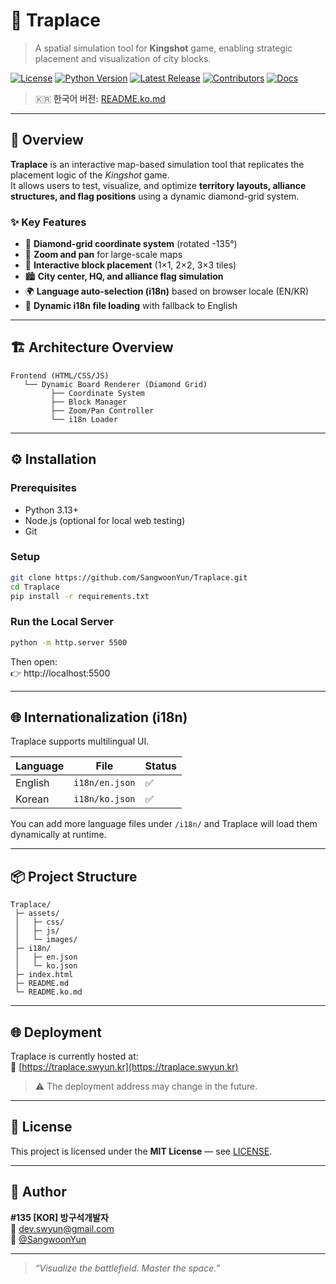 # 🎯 Traplace
> A spatial simulation tool for **Kingshot** game, enabling strategic placement and visualization of city blocks.

[![License](https://img.shields.io/github/license/SangwoonYun/Traplace.svg)](LICENSE)
[![Python Version](https://img.shields.io/badge/python-3.13+-blue.svg)]()
[![Latest Release](https://img.shields.io/github/v/release/SangwoonYun/Traplace?include_prereleases&sort=semver)](https://github.com/SangwoonYun/Traplace/releases)
[![Contributors](https://img.shields.io/github/contributors/SangwoonYun/Traplace.svg)]()
[![Docs](https://img.shields.io/badge/docs-available-brightgreen.svg)]()

> 🇰🇷 **한국어 버전:** [README.ko.md](README.ko.md)

---

## 🧭 Overview
**Traplace** is an interactive map-based simulation tool that replicates the placement logic of the *Kingshot* game.  
It allows users to test, visualize, and optimize **territory layouts, alliance structures, and flag positions** using a dynamic diamond-grid system.

### ✨ Key Features
- 🧱 **Diamond-grid coordinate system** (rotated -135°)
- 🧭 **Zoom and pan** for large-scale maps
- 🧩 **Interactive block placement** (1×1, 2×2, 3×3 tiles)
- 🏙️ **City center, HQ, and alliance flag simulation**
- 🌍 **Language auto-selection (i18n)** based on browser locale (EN/KR)
- 💾 **Dynamic i18n file loading** with fallback to English

---

## 🏗️ Architecture Overview

```
Frontend (HTML/CSS/JS)
   └── Dynamic Board Renderer (Diamond Grid)
         ├── Coordinate System
         ├── Block Manager
         ├── Zoom/Pan Controller
         └── i18n Loader
```

---

## ⚙️ Installation

### Prerequisites
- Python 3.13+
- Node.js (optional for local web testing)
- Git

### Setup
```bash
git clone https://github.com/SangwoonYun/Traplace.git
cd Traplace
pip install -r requirements.txt
```

### Run the Local Server
```bash
python -m http.server 5500
```

Then open:  
👉 http://localhost:5500

---

## 🌐 Internationalization (i18n)
Traplace supports multilingual UI.

| Language | File | Status |
|-----------|------|--------|
| English | `i18n/en.json` | ✅ |
| Korean | `i18n/ko.json` | ✅ |

You can add more language files under `/i18n/` and Traplace will load them dynamically at runtime.

---

## 📦 Project Structure
```
Traplace/
 ├─ assets/
 │   ├─ css/
 │   ├─ js/
 │   └─ images/
 ├─ i18n/
 │   ├─ en.json
 │   └─ ko.json
 ├─ index.html
 ├─ README.md
 └─ README.ko.md
```

---

## 🌐 Deployment
Traplace is currently hosted at:  
🔗 [https://traplace.swyun.kr](https://traplace.swyun.kr)

> ⚠️ The deployment address may change in the future.

---

## 🧾 License
This project is licensed under the **MIT License** — see [LICENSE](LICENSE).

---

## 👤 Author
**#135 [KOR] 방구석개발자**  
📧 dev.swyun@gmail.com  
🐙 [@SangwoonYun](https://github.com/SangwoonYun)

---

> _“Visualize the battlefield. Master the space.”_
